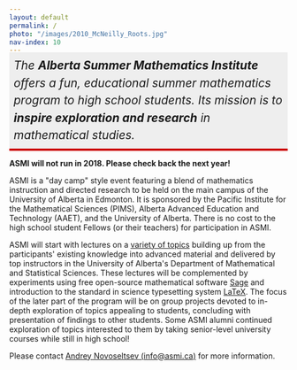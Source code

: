 ```yaml
---
layout: default
permalink: /
photo: "/images/2010_McNeilly_Roots.jpg"
nav-index: 10
---
```


<div style="
    background: #eee; 
    padding: 8px; 
    margin-top: -18px;
    font-size: 150%; 
    line-height: 150%;
    font-style: italic;
    border-bottom: 4px solid #c00;
">
	The <strong>Alberta Summer Mathematics Institute</strong> offers a fun, educational summer mathematics program to high school students. Its mission is to <strong>inspire exploration and research</strong> in mathematical studies.
</div>

<strong>ASMI will not run in 2018. Please check back the next year!</strong>

ASMI is a "day camp" style event featuring a blend of mathematics instruction and directed research to be held on the main campus of the University of Alberta in Edmonton. It is sponsored by the Pacific Institute for the Mathematical Sciences (PIMS), Alberta Advanced Education and Technology (AAET), and the University of Alberta. There is no cost to the high school student Fellows (or their teachers) for participation in ASMI.

ASMI will start with lectures on a [variety of topics](/program/) building up from the participants' existing knowledge into advanced material and delivered by top instructors in the University of Alberta's Department of Mathematical and Statistical Sciences. These lectures will be complemented by experiments using free open-source mathematical software [Sage](http://sagemath.org/)  and introduction to the standard in science typesetting system [LaTeX](http://www.latex-project.org/). The focus of the later part of the program will be on group projects devoted to in-depth exploration of topics appealing to students, concluding with presentation of findings to other students. Some ASMI alumni continued exploration of topics interested to them by taking senior-level university courses while still in high school!

Please contact [Andrey Novoseltsev (info@asmi.ca)](mailto:info@asmi.ca) for more information.
